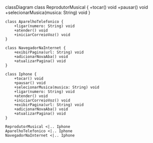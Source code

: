 classDiagram
    class ReprodutorMusical {
        +tocar() void
        +pausar() void
        +selecionarMusica(musica: String) void
    }

    class AparelhoTelefonico {
        +ligar(numero: String) void
        +atender() void
        +iniciarCorreioVoz() void
    }

    class NavegadorNaInternet {
        +exibirPagina(url: String) void
        +adicionarNovaAba() void
        +atualizarPagina() void
    }

    class Iphone {
        +tocar() void
        +pausar() void
        +selecionarMusica(musica: String) void
        +ligar(numero: String) void
        +atender() void
        +iniciarCorreioVoz() void
        +exibirPagina(url: String) void
        +adicionarNovaAba() void
        +atualizarPagina() void
    }

    ReprodutorMusical <|.. Iphone
    AparelhoTelefonico <|.. Iphone
    NavegadorNaInternet <|.. Iphone